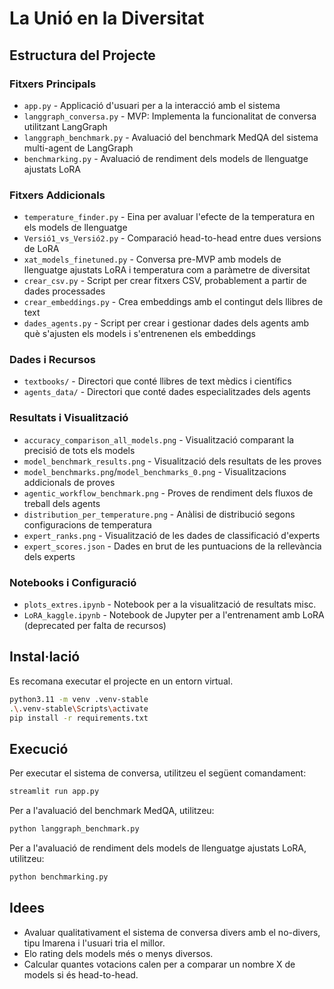# La Unió en la Diversitat

## Estructura del Projecte

### Fitxers Principals
- `app.py` - Applicació d'usuari per a la interacció amb el sistema
- `langgraph_conversa.py` - MVP: Implementa la funcionalitat de conversa utilitzant LangGraph
- `langgraph_benchmark.py` - Avaluació del benchmark MedQA del sistema multi-agent de LangGraph
- `benchmarking.py` - Avaluació de rendiment dels models de llenguatge ajustats LoRA

### Fitxers Addicionals
- `temperature_finder.py` - Eina per avaluar l'efecte de la temperatura en els models de llenguatge
- `Versió1_vs_Versió2.py` - Comparació head-to-head entre dues versions de LoRA
- `xat_models_finetuned.py` - Conversa pre-MVP amb models de llenguatge ajustats LoRA i temperatura com a paràmetre de diversitat
- `crear_csv.py` - Script per crear fitxers CSV, probablement a partir de dades processades
- `crear_embeddings.py` - Crea embeddings amb el contingut dels llibres de text
- `dades_agents.py` - Script per crear i gestionar dades dels agents amb què s'ajusten els models i s'entrenenen els embeddings

### Dades i Recursos

- `textbooks/` - Directori que conté llibres de text mèdics i científics
- `agents_data/` - Directori que conté dades especialitzades dels agents

### Resultats i Visualització

- `accuracy_comparison_all_models.png` - Visualització comparant la precisió de tots els models
- `model_benchmark_results.png` - Visualització dels resultats de les proves
- `model_benchmarks.png`/`model_benchmarks_0.png` - Visualitzacions addicionals de proves
- `agentic_workflow_benchmark.png` - Proves de rendiment dels fluxos de treball dels agents
- `distribution_per_temperature.png` - Anàlisi de distribució segons configuracions de temperatura
- `expert_ranks.png` - Visualització de les dades de classificació d'experts
- `expert_scores.json` - Dades en brut de les puntuacions de la rellevància dels experts

### Notebooks i Configuració

- `plots_extres.ipynb` - Notebook per a la visualització de resultats misc.
- `LoRA_kaggle.ipynb` - Notebook de Jupyter per a l'entrenament amb LoRA (deprecated per falta de recursos)

## Instal·lació
Es recomana executar el projecte en un entorn virtual. 
```bash
python3.11 -m venv .venv-stable
.\.venv-stable\Scripts\activate
pip install -r requirements.txt
```
## Execució
Per executar el sistema de conversa, utilitzeu el següent comandament:
```bash
streamlit run app.py
```
Per a l'avaluació del benchmark MedQA, utilitzeu:
```bash
python langgraph_benchmark.py
```
Per a l'avaluació de rendiment dels models de llenguatge ajustats LoRA, utilitzeu:
```bash
python benchmarking.py
```



## Idees
- Avaluar qualitativament el sistema de conversa divers amb el no-divers, tipu lmarena i l'usuari tria el millor.
- Elo rating dels models més o menys diversos.
- Calcular quantes votacions calen per a comparar un nombre X de models si és head-to-head.